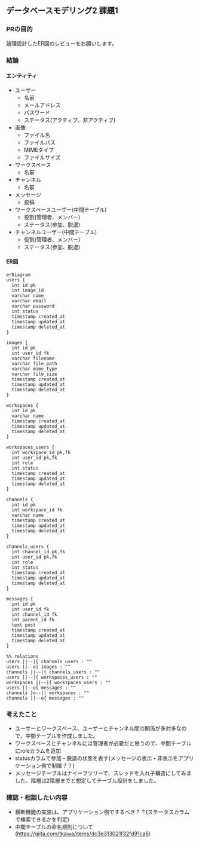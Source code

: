 ## データベースモデリング2 課題1

### PRの目的
論理設計したER図のレビューをお願いします。

### 結論
#### エンティティ
- ユーザー
  - 名前
  - メールアドレス
  - パスワード
  - ステータス(アクティブ、非アクティブ)
- 画像
  - ファイル名
  - ファイルパス
  - MIMEタイプ
  - ファイルサイズ
- ワークスペース
  - 名前
- チャンネル
  - 名前
- メッセージ
  - 投稿
- ワークスペースユーザー(中間テーブル)
  - 役割(管理者、メンバー)
  - ステータス(参加、脱退)
- チャンネルユーザー(中間テーブル)
  - 役割(管理者、メンバー)
  - ステータス(参加、脱退)

#### ER図
```mermaid
erDiagram
users {
  int id pk
  int image_id
  varchar name
  varchar email
  varchar password
  int status
  timestamp created_at
  timestamp updated_at
  timestamp deleted_at
}

images {
  int id pk
  int user_id fk
  varchar filename
  varchar file_path
  varchar mime_type
  varchar file_size
  timestamp created_at
  timestamp updated_at
  timestamp deleted_at
}

workspaces {
  int id pk
  varchar name 
  timestamp created_at 
  timestamp updated_at
  timestamp deleted_at
}

workspaces_users {
  int workspace_id pk,fk
  int user_id pk,fk
  int role
  int status
  timestamp created_at
  timestamp updated_at
  timestamp deleted_at
}

channels {
  int id pk
  int workspace_id fk
  varchar name
  timestamp created_at
  timestamp updated_at
  timestamp deleted_at
}

channels_users {
  int channel_id pk,fk
  int user_id pk,fk
  int role
  int status
  timestamp created_at
  timestamp updated_at
  timestamp deleted_at
}

messages {
  int id pk
  int user_id fk
  int channel_id fk
  int parent_id fk
  text post
  timestamp created_at
  timestamp updated_at
  timestamp deleted_at
}

%% relations
users ||--|{ channels_users : ""
users ||--o| images : ""
channels ||--|{ channels_users : ""
users ||--|{ workspaces_users : ""
workspaces ||--|{ workspaces_users : ""
users ||--o{ messages : ""
channels }o--|| workspaces : ""
channels ||--o{ messages : ""
```

### 考えたこと
- ユーザーとワークスペース、ユーザーとチャンネル間の関係が多対多なので、中間テーブルを作成しました。
- ワークスペースとチャンネルには管理者が必要だと思うので、中間テーブルにroleカラムを追加
- statusカラムで参加・脱退の状態を表す(メッセージの表示・非表示をアプリケーション側で制御？？)
- メッセージテーブルはナイーブツリーで、スレッドを入れ子構造にしてみました。階層は2階層までと想定してテーブル設計をしました。

### 確認・相談したい内容
- 横断機能の実装は、アプリケーション側でするべき？？(ステータスカラムで検索できるかを判定)
- 中間テーブルの命名規則について(https://qiita.com/tkawa/items/dc3e313021f32fd91ca6)